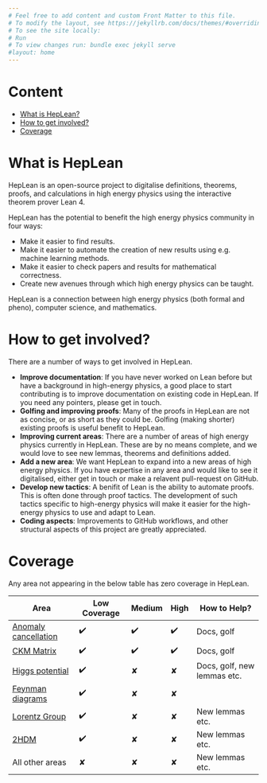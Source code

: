 ```yaml
---
# Feel free to add content and custom Front Matter to this file.
# To modify the layout, see https://jekyllrb.com/docs/themes/#overriding-theme-defaults
# To see the site locally:
# Run 
# To view changes run: bundle exec jekyll serve
#layout: home
---
```

# Content 

- [What is HepLean?](https://heplean.github.io/HepLean/#what-is-heplean)
- [How to get involved?](https://heplean.github.io/HepLean/#how-to-get-involved)
- [Coverage](https://heplean.github.io/HepLean/#coverage)

# What is HepLean

HepLean is an open-source project to digitalise definitions, theorems, proofs, and calculations in high energy physics using the interactive theorem prover Lean 4.

HepLean has the potential to benefit the high energy physics community in four ways: 
- Make it easier to find results. 
- Make it easier to automate the creation of new results using e.g. machine learning methods. 
- Make it easier to check papers and results for mathematical correctness. 
- Create new avenues through which high energy physics can be taught. 

HepLean is a connection between high energy physics (both formal and pheno), 
computer science, and mathematics.
# How to get involved? 

There are a number of ways to get involved in HepLean. 

- <b>Improve documentation</b>: If you have never worked on Lean before but have a background 
in high-energy physics, a good place to start contributing is to improve documentation 
on existing code in HepLean. If you need any pointers, please get in touch. 
- <b>Golfing and improving proofs</b>: Many of the proofs in HepLean are not as concise, 
or as short as they could be. Golfing (making shorter) existing proofs is useful benefit 
to HepLean. 
- <b>Improving current areas</b>: There are a number of areas of high energy physics currently in HepLean.
 These are by no means complete, and we would love to see new lemmas, theorems and 
definitions added.  
- <b>Add a new area</b>: We want HepLean to expand into a new areas of high energy physics. 
If you have expertise in any area and would like to see it digitalised, either get in touch or 
make a relavent pull-request on GitHub. 
- <b>Develop new tactics</b>: A benifit of Lean is the ability to automate proofs. This 
is often done through proof tactics. The development of such tactics specific to high-energy physics 
will make it easier for the high-energy physics to use and adapt to Lean. 
- <b>Coding aspects</b>: Improvements to GitHub workflows, and other structural aspects of this
project are greatly appreciated. 

# Coverage 

Any area not appearing in the below table has zero coverage in HepLean. 

| Area | Low Coverage | Medium | High | How to Help? |
| --- | --- | --- | --- | --- |
| [Anomaly cancellation](https://heplean.github.io/HepLean/docs/HepLean/AnomalyCancellation/Basic.html)| ✔️ | ✔️ | ✔️ | Docs, golf |
| [CKM Matrix](https://heplean.github.io/HepLean/docs/HepLean/FlavorPhysics/CKMMatrix/Basic.html) | ✔️ | ✔️ | ✔️ | Docs, golf |
| [Higgs potential](https://heplean.github.io/HepLean/docs/HepLean/StandardModel/HiggsBoson/Basic.html) | ✔️ |  ✘ |  ✘ | Docs, golf, new lemmas etc. |
| [Feynman diagrams](https://heplean.github.io/HepLean/docs/HepLean/FeynmanDiagrams/Basic.html) | ✔️ | ✘  | ✘  |  |
| [Lorentz Group](https://heplean.github.io/HepLean/docs/HepLean/SpaceTime/LorentzGroup/Basic.html) | ✔️ | ✘  | ✘  | New lemmas etc.|
| [2HDM](https://heplean.github.io/HepLean/docs/HepLean/SpaceTime/LorentzGroup/Basic.html) | ✔️ | ✘  | ✘  | New lemmas etc. |
| All other areas |  ✘ | ✘  | ✘  | New lemmas etc.|

